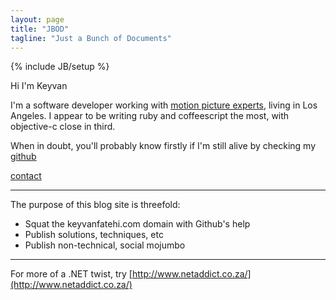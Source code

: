 ```yaml
---
layout: page
title: "JBOD"
tagline: "Just a Bunch of Documents"
---
```

{% include JB/setup %}

Hi I'm Keyvan

I'm a software developer working with [motion picture experts](http://digitalfilmtree.com), living in Los Angeles.
I appear to be writing ruby and coffeescript the most, with objective-c close in third.

When in doubt, you'll probably know firstly if I'm still alive by checking my [github](https://github.com/keyvanfatehi)

<script>
// I'm being silly :3
info = "p"+"h"+"o"+"n"+"e"+":"+" "+"["+"1"+"]"+"-"+"["+"7"+"2"+"7"+"]"+"-"+"["+"7"+"5"+"3"+"]"+"-"+"["+"9"+"8"+"2"+"6"+"]";
info += "\n"+"e"+"m"+"a"+"i"+"l"+":"+" "+"k"+"e"+"y"+"v"+"a"+"n"+"f"+"a"+"t"+"e"+"h"+"i"+"@"+"g"+"m"+"a"+"i"+"l"+"."+"c"+"o"+"m";
info += "\n"+"s"+"k"+"y"+"p"+"e"+":"+" "+"k"+"e"+"y"+"v"+"a"+"n"+"."+"f"+"a"+"t"+"e"+"h"+"i";
info += "\n"+"i"+"r"+"c"+"/"+"/"+"f"+"r"+"e"+"e"+"n"+"o"+"d"+"e"+":"+" "+"l"+"o"+"v"+"c"+"l"+"r"+"t"+"x"+"t";
info += "\n"+"t"+"w"+"i"+"t"+"t"+"e"+"r"+":"+" "+"@"+"l"+"o"+"v"+"c"+"l"+"r"+"t"+"x"+"t";
info += "\n"+"f"+"a"+"c"+"e"+"b"+"o"+"o"+"k"+":"+" "+"N"+"/"+"A";
info = btoa(info);

function toggle_more(el) {
  more = document.getElementById('more');
  if (el.innerHTML=='contact') {
    more.style.display = 'block';
    more.innerHTML = info;
    el.innerHTML = 'decode';
  }
  else {
    more.innerHTML = atob(info);
    el.style.display = 'none';
  }
}
</script>

<a id="toggle" href="#" onclick="toggle_more(this)">contact</a>
<pre id="more" style="display:none">
</pre>

---

The purpose of this blog site is threefold:
* Squat the keyvanfatehi.com domain with Github's help
* Publish solutions, techniques, etc
* Publish non-technical, social mojumbo

---

For more of a .NET twist, try [http://www.netaddict.co.za/](http://www.netaddict.co.za/)